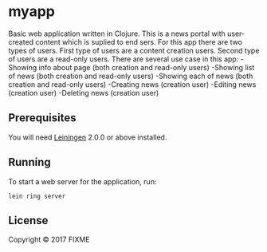 # myapp

Basic web application written in Clojure. This is a news portal with user-created content which is suplied to end sers. For this app there are two types of users. First type of users are a content creation users. Second type of users are a read-only users. There are several use case in this app:
-Showing info about page (both creation and read-only users)
-Showing list of news (both creation and read-only users)
-Showing each of news (both creation and read-only users)
-Creating news (creation user)
-Editing news (creation user)
-Deleting news (creation user)

## Prerequisites

You will need [Leiningen][] 2.0.0 or above installed.

[leiningen]: https://github.com/technomancy/leiningen

## Running

To start a web server for the application, run:

    lein ring server

## License

Copyright © 2017 FIXME
